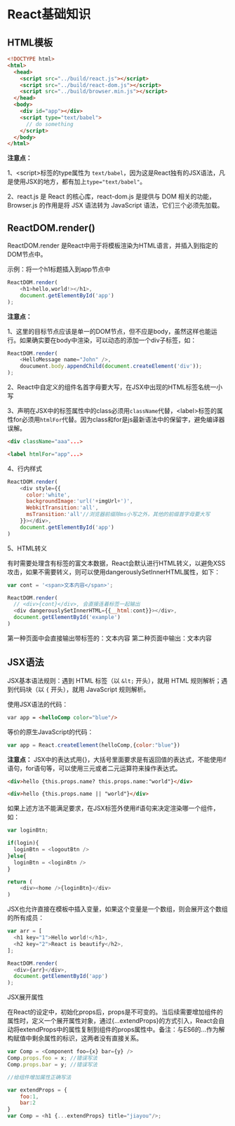 # React基础知识

## HTML模板

```html
<!DOCTYPE html>
<html>
  <head>
    <script src="../build/react.js"></script>
    <script src="../build/react-dom.js"></script>
    <script src="../build/browser.min.js"></script>
  </head>
  <body>
    <div id="app"></div>
    <script type="text/babel">
      // do something
    </script>
  </body>
</html>

```
**注意点：**

1、&lt;script&gt;标签的type属性为 `text/babel`，因为这是React独有的JSX语法，凡是使用JSX的地方，都有加上`type="text/babel"`。

2、react.js 是 React 的核心库，react-dom.js 是提供与 DOM 相关的功能，Browser.js 的作用是将 JSX 语法转为 JavaScript 语法，它们三个必须先加载。
## ReactDOM.render()

ReactDOM.render 是React中用于将模板渲染为HTML语言，并插入到指定的DOM节点中。

示例：将一个h1标题插入到app节点中

```javascript
ReactDOM.render(
    <h1>hello,world!></h1>,
    document.getElementById('app')
);

```
**注意点：**

1、这里的目标节点应该是单一的DOM节点，但不应是body，虽然这样也能运行。如果确实要在body中渲染，可以动态的添加一个div子标签，如：
```javascript
ReactDOM.render(
    <HelloMessage name="John" />,
    doucument.body.appendChild(document.createElement('div'));
);
```
2、React中自定义的组件名首字母要大写，在JSX中出现的HTML标签名统一小写

3、声明在JSX中的标签属性中的class必须用`className`代替，&lt;label&gt;标签的属性for必须用`htmlFor`代替。因为class和for是js最新语法中的保留字，避免编译器误解。
```html
<div className="aaa"...>

<label htmlFor="app"...>
```
4、行内样式

```javascript
ReactDOM.render(
    <div style={{
      color:'white',
      backgroundImage:'url('+imgUrl+')',
      WebkitTransition:'all',
      msTransition:'all'//浏览器前缀除ms小写之外，其他的前缀首字母要大写
    }}></div>,
    document.getElementById('app')
)
```
5、HTML转义

有时需要处理含有标签的富文本数据，React会默认进行HTML转义，以避免XSS攻击，如果不需要转义，则可以使用dangerouslySetInnerHTML属性，如下：
```javascript
var cont = '<span>文本内容</span>';

ReactDOM.render(
  // <div>{cont}</div>, 会直接连着标签一起输出
  <div dangerouslySetInnerHTML={{__html:cont}}></div>,
  document.getElementById('example')
)  
```
第一种页面中会直接输出带标签的：<span>文本内容</span>
第二种页面中输出：文本内容

## JSX语法

JSX基本语法规则：遇到 HTML 标签（以 `&lt;` 开头），就用 HTML 规则解析；遇到代码块（以 `{` 开头），就用 JavaScript 规则解析。

使用JSX语法的代码：
```html
var app = <helloComp color="blue"/>
```

等价的原生JavaScript的代码：

```javascript
var app = React.createElement(helloComp,{color:"blue"})
```
**注意点：**
JSX中的表达式用{}，大括号里面要求是有返回值的表达式，不能使用if语句，for语句等，可以使用三元或者二元运算符来操作表达式。

```html
<div>hello {this.props.name? this.props.name:"world"}</div>

<div>hello {this.props.name || "world"}</div>
```
如果上述方法不能满足要求，在JSX标签外使用if语句来决定渲染哪一个组件，如：
```javascript
var loginBtn;

if(login){
  loginBtn = <logoutBtn />
}else{
  loginBtn = <loginBtn />
}

return (
    <div><home />{loginBtn}</div>
)
```
JSX也允许直接在模板中插入变量，如果这个变量是一个数组，则会展开这个数组的所有成员：

```javascript
var arr = [
  <h1 key="1">Hello world!</h1>,
  <h2 key="2">React is beautify</h2>,
];

ReactDOM.render(
  <div>{arr}</div>,
  document.getElementById('app')
);
```
JSX展开属性

在React的设定中，初始化props后，props是不可变的。当后续需要增加组件的属性时，定义一个展开属性对象，通过{...extendProps}的方式引入，React会自动将extendProps中的属性复制到组件的props属性中。备注：与ES6的...作为解构赋值中剩余属性的标识，这两者没有直接关系。

```javascript
var Comp = <Component foo={x} bar={y} />
Comp.props.foo = x; //错误写法
Comp.props.bar = y; //错误写法

//给组件增加属性正确写法

var extendProps = {
    foo:1,
    bar:2
}
var Comp = <h1 {...extendProps} title="jiayou"/>;
```







